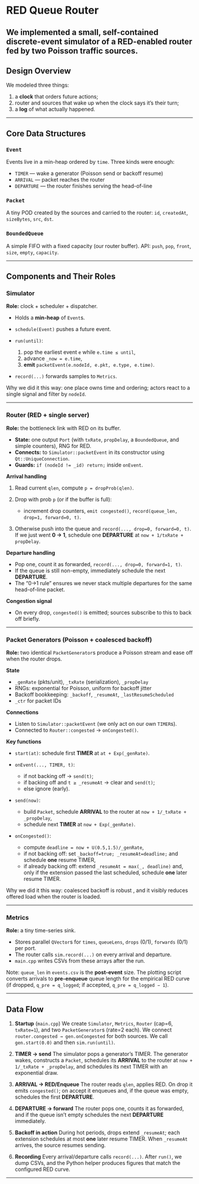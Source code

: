 # RED Queue Router


We implemented a small, self-contained discrete-event simulator of a RED-enabled router fed by two Poisson traffic sources.
---


## Design Overview

We modeled three things:

1. a **clock** that orders future actions;
2. router and sources that wake up when the clock says it’s their turn;
3. a **log** of what actually happened.

---

## Core Data Structures

### `Event`

Events live in a min-heap ordered by `time`. Three kinds were enough:

* `TIMER` — wake a generator (Poisson send or backoff resume)
* `ARRIVAL` — packet reaches the router
* `DEPARTURE` — the router finishes serving the head-of-line

### `Packet`

A tiny POD created by the sources and carried to the router: `id`, `createdAt`, `sizeBytes`, `src`, `dst`.

### `BoundedQueue`

A simple FIFO with a fixed capacity (our router buffer). API: `push`, `pop`, `front`, `size`, `empty`, `capacity`.

---

## Components and Their Roles

### Simulator

**Role:** clock + scheduler + dispatcher.

* Holds a **min-heap** of `Event`s.
* `schedule(Event)` pushes a future event.
* `run(until)`:

  1. pop the earliest event `e` while `e.time ≤ until`,
  2. advance `_now = e.time`,
  3. **emit** `packetEvent(e.nodeId, e.pkt, e.type, e.time)`.
* `record(...)` forwards samples to `Metrics`.

Why we did it this way: one place owns time and ordering; actors react to a single signal and filter by `nodeId`.

---

### Router (RED + single server)

**Role:** the bottleneck link with RED on its buffer.

* **State:** one output `Port` (with `txRate`, `propDelay`, a `BoundedQueue`, and simple counters), RNG for RED.
* **Connects:** to `Simulator::packetEvent` in its constructor using `Qt::UniqueConnection`.
* **Guards:** `if (nodeId != _id) return;` inside `onEvent`.

**Arrival handling**

1. Read current `qlen`, compute `p = dropProb(qlen)`.
2. Drop with prob `p` (or if the buffer is full):

   * increment drop counters, `emit congested()`, `record(queue_len, drop=1, forward=0, t)`.
3. Otherwise push into the queue and `record(..., drop=0, forward=0, t)`.
   If we just went **0 → 1**, schedule one **DEPARTURE** at `now + 1/txRate + propDelay`.

**Departure handling**

* Pop one, count it as forwarded, `record(..., drop=0, forward=1, t)`.
* If the queue is still non-empty, immediately schedule the next **DEPARTURE**.
* The “0→1 rule” ensures we never stack multiple departures for the same head-of-line packet.

**Congestion signal**

* On every drop, `congested()` is emitted; sources subscribe to this to back off briefly.

---

### Packet Generators (Poisson + coalesced backoff)

**Role:** two identical `PacketGenerator`s produce a Poisson stream and ease off when the router drops.

**State**

* `_genRate` (pkts/unit), `_txRate` (serialization), `_propDelay`
* RNGs: exponential for Poisson, uniform for backoff jitter
* Backoff bookkeeping: `_backoff`, `_resumeAt`, `_lastResumeScheduled`
* `_ctr` for packet IDs

**Connections**

* Listen to `Simulator::packetEvent` (we only act on our own `TIMER`s).
* Connected to `Router::congested` → `onCongested()`.

**Key functions**

* `start(at)`: schedule first **TIMER** at `at + Exp(_genRate)`.
* `onEvent(..., TIMER, t)`:

  * if not backing off → `send(t)`;
  * if backing off and `t ≥ _resumeAt` → clear and `send(t)`;
  * else ignore (early).
* `send(now)`:

  * build `Packet`, schedule **ARRIVAL** to the router at `now + 1/_txRate + _propDelay`,
  * schedule next **TIMER** at `now + Exp(_genRate)`.
* `onCongested()`:

  * compute `deadline = now + U(0.5,1.5)/_genRate`,
  * if not backing off: set `_backoff=true; _resumeAt=deadline;` and schedule **one** resume TIMER,
  * if already backing off: extend `_resumeAt = max(_, deadline)` and, only if the extension passed the last scheduled, schedule **one** later resume TIMER.

Why we did it this way: coalesced backoff is robust , and it visibly reduces offered load when the router is loaded.

---

### Metrics

**Role:** a tiny time-series sink.

* Stores parallel `QVector`s for `times`, `queueLens`, `drops` (0/1), `forwards` (0/1) per port.
* The router calls `sim.record(...)` on every arrival and departure.
* `main.cpp` writes CSVs from these arrays after the run.

Note: `queue_len` in `events.csv` is the **post-event** size. The plotting script converts arrivals to **pre-enqueue** queue length for the empirical RED curve (if dropped, `q_pre = q_logged`; if accepted, `q_pre = q_logged − 1`).

---

## Data Flow

1. **Startup** (`main.cpp`)
   We create `Simulator`, `Metrics`, `Router` (cap=6, `txRate=1`), and two `PacketGenerator`s (rate=2 each). We connect `router.congested → gen.onCongested` for both sources. We call `gen.start(0.0)` and then `sim.run(until)`.

2. **TIMER → send**
   The simulator pops a generator’s TIMER. The generator wakes, constructs a `Packet`, schedules its **ARRIVAL** to the router at `now + 1/_txRate + _propDelay`, and schedules its next TIMER with an exponential draw.

3. **ARRIVAL → RED/Enqueue**
   The router reads `qlen`, applies RED. On drop it emits `congested()`; on accept it enqueues and, if the queue was empty, schedules the first **DEPARTURE**.

4. **DEPARTURE → forward**
   The router pops one, counts it as forwarded, and if the queue isn’t empty schedules the next **DEPARTURE** immediately.

5. **Backoff in action**
   During hot periods, drops extend `_resumeAt`; each extension schedules at most **one** later resume TIMER. When `_resumeAt` arrives, the source resumes sending.

6. **Recording**
   Every arrival/departure calls `record(...)`. After `run()`, we dump CSVs, and the Python helper produces figures that match the configured RED curve.

---
